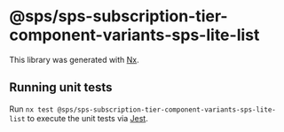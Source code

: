 # @sps/sps-subscription-tier-component-variants-sps-lite-list

This library was generated with [Nx](https://nx.dev).

## Running unit tests

Run `nx test @sps/sps-subscription-tier-component-variants-sps-lite-list` to execute the unit tests via [Jest](https://jestjs.io).
